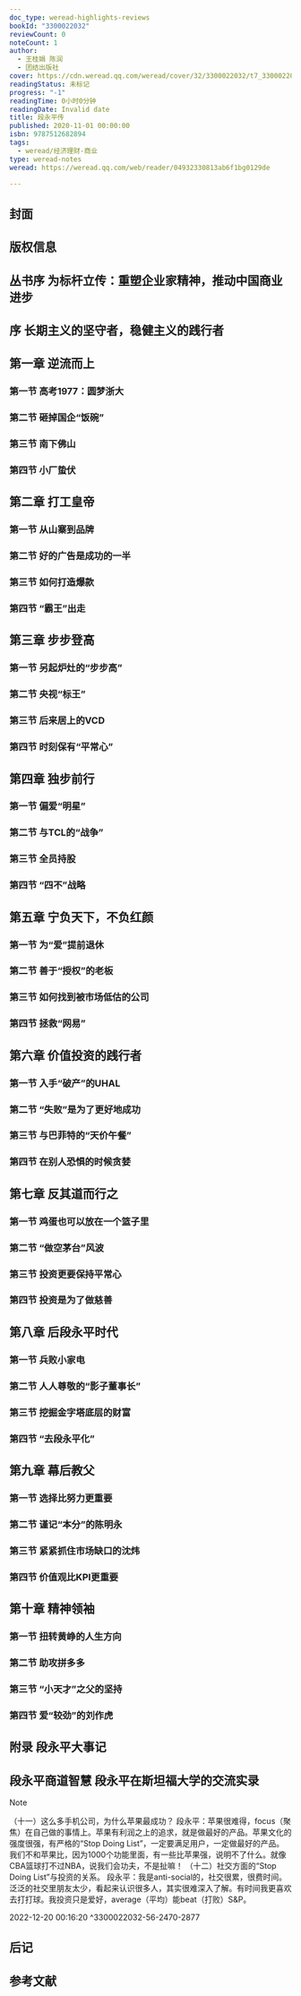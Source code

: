 ```yaml
---
doc_type: weread-highlights-reviews
bookId: "3300022032"
reviewCount: 0
noteCount: 1
author:
  - 王桂娟 陈润
  - 团结出版社
cover: https://cdn.weread.qq.com/weread/cover/32/3300022032/t7_3300022032.jpg
readingStatus: 未标记
progress: "-1"
readingTime: 0小时0分钟
readingDate: Invalid date
title: 段永平传
published: 2020-11-01 00:00:00
isbn: 9787512682894
tags:
  - weread/经济理财-商业
type: weread-notes
weread: https://weread.qq.com/web/reader/04932330813ab6f1bg0129de

---
```



## 封面

## 版权信息

## 丛书序 为标杆立传：重塑企业家精神，推动中国商业进步

## 序 长期主义的坚守者，稳健主义的践行者

## 第一章 逆流而上

### 第一节 高考1977：圆梦浙大

### 第二节 砸掉国企“饭碗”

### 第三节 南下佛山

### 第四节 小厂蛰伏

## 第二章 打工皇帝

### 第一节 从山寨到品牌

### 第二节 好的广告是成功的一半

### 第三节 如何打造爆款

### 第四节 “霸王”出走

## 第三章 步步登高

### 第一节 另起炉灶的“步步高”

### 第二节 央视“标王”

### 第三节 后来居上的VCD

### 第四节 时刻保有“平常心”

## 第四章 独步前行

### 第一节 偏爱“明星”

### 第二节 与TCL的“战争”

### 第三节 全员持股

### 第四节 “四不”战略

## 第五章 宁负天下，不负红颜

### 第一节 为“爱”提前退休

### 第二节 善于“授权”的老板

### 第三节 如何找到被市场低估的公司

### 第四节 拯救“网易”

## 第六章 价值投资的践行者

### 第一节 入手“破产”的UHAL

### 第二节 “失败”是为了更好地成功

### 第三节 与巴菲特的“天价午餐”

### 第四节 在别人恐惧的时候贪婪

## 第七章 反其道而行之

### 第一节 鸡蛋也可以放在一个篮子里

### 第二节 “做空茅台”风波

### 第三节 投资更要保持平常心

### 第四节 投资是为了做慈善

## 第八章 后段永平时代

### 第一节 兵败小家电

### 第二节 人人尊敬的“影子董事长”

### 第三节 挖掘金字塔底层的财富

### 第四节 “去段永平化”

## 第九章 幕后教父

### 第一节 选择比努力更重要

### 第二节 谨记“本分”的陈明永

### 第三节 紧紧抓住市场缺口的沈炜

### 第四节 价值观比KPI更重要

## 第十章 精神领袖

### 第一节 扭转黄峥的人生方向

### 第二节 助攻拼多多

### 第三节 “小天才”之父的坚持

### 第四节 爱“较劲”的刘作虎

## 附录 段永平大事记

## 段永平商道智慧 段永平在斯坦福大学的交流实录

> [!NOTE] 
> （十一）这么多手机公司，为什么苹果最成功？
   段永平：苹果很难得，focus（聚焦）在自己做的事情上。苹果有利润之上的追求，就是做最好的产品。苹果文化的强度很强，有严格的“Stop Doing List”，一定要满足用户，一定做最好的产品。我们不和苹果比，因为1000个功能里面，有一些比苹果强，说明不了什么。就像CBA篮球打不过NBA，说我们会功夫，不是扯嘛！
   （十二）社交方面的“Stop Doing List”与投资的关系。
   段永平：我是anti-social的，社交很累，很费时间。泛泛的社交里朋友太少，看起来认识很多人，其实很难深入了解。有时间我更喜欢去打打球。我投资只是爱好，average（平均）能beat（打败）S&P。
> 
> 2022-12-20 00:16:20 ^3300022032-56-2470-2877

## 后记

## 参考文献

